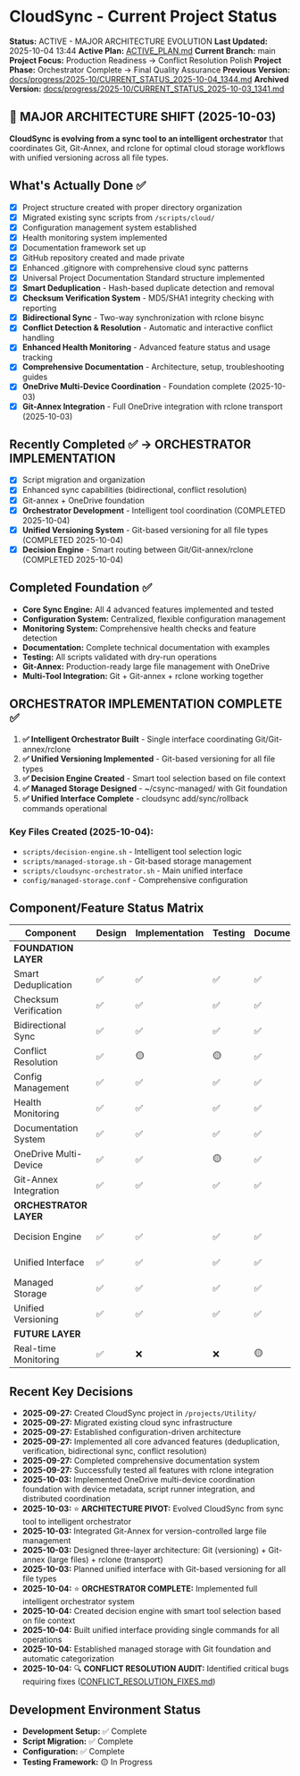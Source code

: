 # CloudSync - Current Project Status
**Status:** ACTIVE - MAJOR ARCHITECTURE EVOLUTION
**Last Updated:** 2025-10-04 13:44
**Active Plan:** [ACTIVE_PLAN.md](./ACTIVE_PLAN.md)
**Current Branch:** main
**Project Focus:** Production Readiness → Conflict Resolution Polish
**Project Phase:** Orchestrator Complete → Final Quality Assurance
**Previous Version:** [docs/progress/2025-10/CURRENT_STATUS_2025-10-04_1344.md](./docs/progress/2025-10/CURRENT_STATUS_2025-10-04_1344.md)
**Archived Version:** [docs/progress/2025-10/CURRENT_STATUS_2025-10-03_1341.md](./docs/progress/2025-10/CURRENT_STATUS_2025-10-03_1341.md)

## 🎯 MAJOR ARCHITECTURE SHIFT (2025-10-03)
**CloudSync is evolving from a sync tool to an intelligent orchestrator** that coordinates Git, Git-Annex, and rclone for optimal cloud storage workflows with unified versioning across all file types.

## What's Actually Done ✅
- [x] Project structure created with proper directory organization
- [x] Migrated existing sync scripts from `/scripts/cloud/`
- [x] Configuration management system established
- [x] Health monitoring system implemented
- [x] Documentation framework set up
- [x] GitHub repository created and made private
- [x] Enhanced .gitignore with comprehensive cloud sync patterns
- [x] Universal Project Documentation Standard structure implemented
- [x] **Smart Deduplication** - Hash-based duplicate detection and removal
- [x] **Checksum Verification System** - MD5/SHA1 integrity checking with reporting
- [x] **Bidirectional Sync** - Two-way synchronization with rclone bisync
- [x] **Conflict Detection & Resolution** - Automatic and interactive conflict handling
- [x] **Enhanced Health Monitoring** - Advanced feature status and usage tracking
- [x] **Comprehensive Documentation** - Architecture, setup, troubleshooting guides
- [x] **OneDrive Multi-Device Coordination** - Foundation complete (2025-10-03)
- [x] **Git-Annex Integration** - Full OneDrive integration with rclone transport (2025-10-03)

## Recently Completed ✅ → ORCHESTRATOR IMPLEMENTATION
- [x] Script migration and organization
- [x] Enhanced sync capabilities (bidirectional, conflict resolution)  
- [x] Git-annex + OneDrive foundation
- [x] **Orchestrator Development** - Intelligent tool coordination (COMPLETED 2025-10-04)
- [x] **Unified Versioning System** - Git-based versioning for all file types (COMPLETED 2025-10-04)
- [x] **Decision Engine** - Smart routing between Git/Git-annex/rclone (COMPLETED 2025-10-04)

## Completed Foundation ✅
- **Core Sync Engine:** All 4 advanced features implemented and tested
- **Configuration System:** Centralized, flexible configuration management  
- **Monitoring System:** Comprehensive health checks and feature detection
- **Documentation:** Complete technical documentation with examples
- **Testing:** All scripts validated with dry-run operations
- **Git-Annex:** Production-ready large file management with OneDrive
- **Multi-Tool Integration:** Git + Git-annex + rclone working together

## ORCHESTRATOR IMPLEMENTATION COMPLETE ✅
1. **✅ Intelligent Orchestrator Built** - Single interface coordinating Git/Git-annex/rclone
2. **✅ Unified Versioning Implemented** - Git-based versioning for all file types
3. **✅ Decision Engine Created** - Smart tool selection based on file context
4. **✅ Managed Storage Designed** - ~/csync-managed/ with Git foundation
5. **✅ Unified Interface Complete** - cloudsync add/sync/rollback commands operational

### Key Files Created (2025-10-04):
- `scripts/decision-engine.sh` - Intelligent tool selection logic
- `scripts/managed-storage.sh` - Git-based storage management  
- `scripts/cloudsync-orchestrator.sh` - Main unified interface
- `config/managed-storage.conf` - Comprehensive configuration

## Component/Feature Status Matrix
| Component | Design | Implementation | Testing | Documentation | Status |
|-----------|--------|---------------|---------|---------------|--------|
| **FOUNDATION LAYER** |||||
| Smart Deduplication | ✅ | ✅ | ✅ | ✅ | 100% Complete |
| Checksum Verification | ✅ | ✅ | ✅ | ✅ | 100% Complete |
| Bidirectional Sync | ✅ | ✅ | ✅ | ✅ | 100% Complete |
| Conflict Resolution | ✅ | 🟡 | 🟡 | ✅ | 85% Complete |
| Config Management | ✅ | ✅ | ✅ | ✅ | 100% Complete |
| Health Monitoring | ✅ | ✅ | ✅ | ✅ | 100% Complete |
| Documentation System | ✅ | ✅ | ✅ | ✅ | 100% Complete |
| OneDrive Multi-Device | ✅ | ✅ | 🟡 | ✅ | 85% Complete |
| Git-Annex Integration | ✅ | ✅ | ✅ | ✅ | 100% Complete |
| **ORCHESTRATOR LAYER** |||||
| Decision Engine | ✅ | ✅ | ✅ | ✅ | 100% Complete |
| Unified Interface | ✅ | ✅ | ✅ | ✅ | 100% Complete |
| Managed Storage | ✅ | ✅ | ✅ | ✅ | 100% Complete |
| Unified Versioning | ✅ | ✅ | ✅ | ✅ | 100% Complete |
| **FUTURE LAYER** |||||
| Real-time Monitoring | ✅ | ❌ | ❌ | 🟡 | 25% Complete |

## Recent Key Decisions
- **2025-09-27:** Created CloudSync project in `/projects/Utility/`
- **2025-09-27:** Migrated existing cloud sync infrastructure
- **2025-09-27:** Established configuration-driven architecture
- **2025-09-27:** Implemented all core advanced features (deduplication, verification, bidirectional sync, conflict resolution)
- **2025-09-27:** Completed comprehensive documentation system
- **2025-09-27:** Successfully tested all features with rclone integration
- **2025-10-03:** Implemented OneDrive multi-device coordination foundation with device metadata, script runner integration, and distributed coordination
- **2025-10-03:** ⭐ **ARCHITECTURE PIVOT:** Evolved CloudSync from sync tool to intelligent orchestrator
- **2025-10-03:** Integrated Git-Annex for version-controlled large file management
- **2025-10-03:** Designed three-layer architecture: Git (versioning) + Git-annex (large files) + rclone (transport)
- **2025-10-03:** Planned unified interface with Git-based versioning for all file types
- **2025-10-04:** ⭐ **ORCHESTRATOR COMPLETE:** Implemented full intelligent orchestrator system
- **2025-10-04:** Created decision engine with smart tool selection based on file context
- **2025-10-04:** Built unified interface providing single commands for all operations
- **2025-10-04:** Established managed storage with Git foundation and automatic categorization
- **2025-10-04:** 🔍 **CONFLICT RESOLUTION AUDIT:** Identified critical bugs requiring fixes ([CONFLICT_RESOLUTION_FIXES.md](./CONFLICT_RESOLUTION_FIXES.md))

## Development Environment Status
- **Development Setup:** ✅ Complete
- **Script Migration:** ✅ Complete
- **Configuration:** ✅ Complete
- **Testing Framework:** 🟡 In Progress
